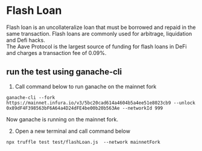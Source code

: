 # **Flash Loan**
Flash loan is an uncollateralize loan that must be borrowed and repaid in the same transaction. Flash loans are commonly used for arbitrage, liquidation and Defi hacks.  
The Aave Protocol is the largest source of funding for flash loans in DeFi and charges a transaction fee of 0.09%.  

## run the test using ganache-cli

1) Call command below to run ganache on the mainnet fork   
```
ganache-cli --fork https://mainnet.infura.io/v3/5bc20cad614a4604b5a4ee51e8023cb9 --unlock 0x89dF4F398563bF6A64a4D24dFE4be00b20b563Ae --networkId 999
```
Now ganache is running on the mainnet fork.  

2) Open a new terminal and call command below  
```
npx truffle test test/flashLoan.js  --network mainnetFork
```

